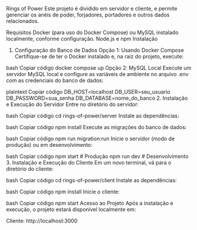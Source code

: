 Rings of Power
Este projeto é dividido em servidor e cliente, e permite gerenciar os anéis de poder, forjadores, portadores e outros dados relacionados.

Requisitos
Docker (para uso do Docker Compose) ou MySQL instalado localmente, conforme configuração.
Node.js e npm
Instalação

1. Configuração do Banco de Dados
   Opção 1: Usando Docker Compose
   Certifique-se de ter o Docker instalado e, na raiz do projeto, execute:

bash
Copiar código
docker compose up
Opção 2: MySQL Local
Execute um servidor MySQL local e configure as variáveis de ambiente no arquivo .env com as credenciais do banco de dados:

plaintext
Copiar código
DB_HOST=localhost
DB_USER=seu_usuario
DB_PASSWORD=sua_senha
DB_DATABASE=nome_do_banco 2. Instalação e Execução do Servidor
Entre no diretório do servidor:

bash
Copiar código
cd rings-of-power/server
Instale as dependências:

bash
Copiar código
npm install
Execute as migrações do banco de dados:

bash
Copiar código
npm run migration:run
Inicie o servidor (modo de produção) ou em desenvolvimento:

bash
Copiar código
npm start # Produção
npm run dev # Desenvolvimento 3. Instalação e Execução do Cliente
Em um novo terminal, vá para o diretório do cliente:

bash
Copiar código
cd rings-of-power/client
Instale as dependências:

bash
Copiar código
npm install
Inicie o cliente:

bash
Copiar código
npm start
Acesso ao Projeto
Após a instalação e execução, o projeto estará disponível localmente em:

Cliente: http://localhost:3000
